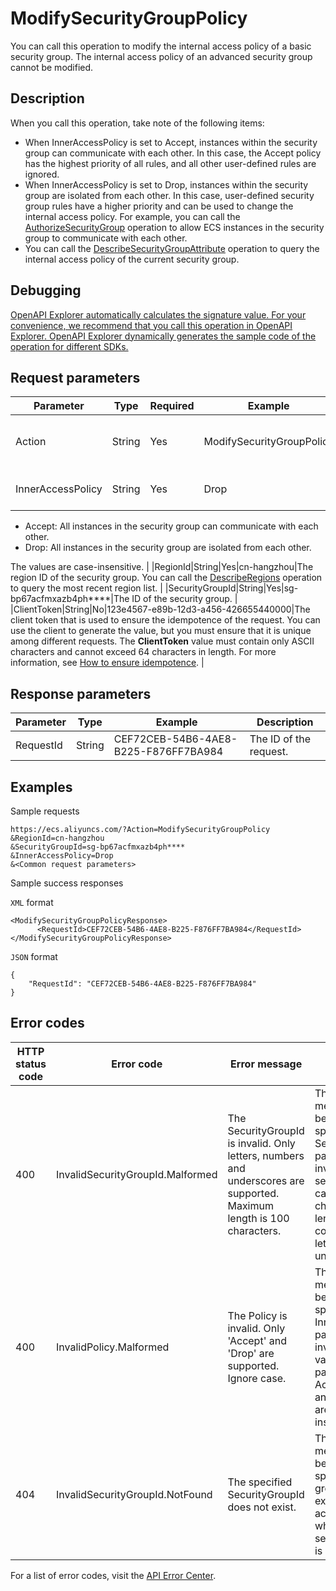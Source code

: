 # ModifySecurityGroupPolicy

You can call this operation to modify the internal access policy of a basic security group. The internal access policy of an advanced security group cannot be modified.

## Description

When you call this operation, take note of the following items:

-   When InnerAccessPolicy is set to Accept, instances within the security group can communicate with each other. In this case, the Accept policy has the highest priority of all rules, and all other user-defined rules are ignored.
-   When InnerAccessPolicy is set to Drop, instances within the security group are isolated from each other. In this case, user-defined security group rules have a higher priority and can be used to change the internal access policy. For example, you can call the [AuthorizeSecurityGroup](~~25554~~) operation to allow ECS instances in the security group to communicate with each other.
-   You can call the [DescribeSecurityGroupAttribute](~~25555~~) operation to query the internal access policy of the current security group.

## Debugging

[OpenAPI Explorer automatically calculates the signature value. For your convenience, we recommend that you call this operation in OpenAPI Explorer. OpenAPI Explorer dynamically generates the sample code of the operation for different SDKs.](https://api.aliyun.com/#product=Ecs&api=ModifySecurityGroupPolicy&type=RPC&version=2014-05-26)

## Request parameters

|Parameter|Type|Required|Example|Description|
|---------|----|--------|-------|-----------|
|Action|String|Yes|ModifySecurityGroupPolicy|The operation that you want to perform. Set the value to ModifySecurityGroupPolicy. |
|InnerAccessPolicy|String|Yes|Drop|The internal access policy of the security group. Valid values:

-   Accept: All instances in the security group can communicate with each other.
-   Drop: All instances in the security group are isolated from each other.

The values are case-insensitive. |
|RegionId|String|Yes|cn-hangzhou|The region ID of the security group. You can call the [DescribeRegions](~~25609~~) operation to query the most recent region list. |
|SecurityGroupId|String|Yes|sg-bp67acfmxazb4ph\*\*\*\*|The ID of the security group. |
|ClientToken|String|No|123e4567-e89b-12d3-a456-426655440000|The client token that is used to ensure the idempotence of the request. You can use the client to generate the value, but you must ensure that it is unique among different requests. The **ClientToken** value must contain only ASCII characters and cannot exceed 64 characters in length. For more information, see [How to ensure idempotence](~~25693~~). |

## Response parameters

|Parameter|Type|Example|Description|
|---------|----|-------|-----------|
|RequestId|String|CEF72CEB-54B6-4AE8-B225-F876FF7BA984|The ID of the request. |

## Examples

Sample requests

```
https://ecs.aliyuncs.com/?Action=ModifySecurityGroupPolicy
&RegionId=cn-hangzhou
&SecurityGroupId=sg-bp67acfmxazb4ph****
&InnerAccessPolicy=Drop
&<Common request parameters>
```

Sample success responses

`XML` format

```
<ModifySecurityGroupPolicyResponse>
      <RequestId>CEF72CEB-54B6-4AE8-B225-F876FF7BA984</RequestId>
</ModifySecurityGroupPolicyResponse>
```

`JSON` format

```
{
    "RequestId": "CEF72CEB-54B6-4AE8-B225-F876FF7BA984"
}
```

## Error codes

|HTTP status code|Error code|Error message|Description|
|----------------|----------|-------------|-----------|
|400|InvalidSecurityGroupId.Malformed|The SecurityGroupId is invalid. Only letters, numbers and underscores are supported. Maximum length is 100 characters.|The error message returned because the specified SecurityGroupId parameter is invalid. The security group ID can be up to 100 characters in length and can contain only letters, digits, and underscores \(\_\).|
|400|InvalidPolicy.Malformed|The Policy is invalid. Only 'Accept' and 'Drop' are supported. Ignore case.|The error message returned because the specified InnerAccessPolicy parameter is invalid. Valid values of this parameter are Accept and Drop, and these values are case-insensitive.|
|404|InvalidSecurityGroupId.NotFound|The specified SecurityGroupId does not exist.|The error message returned because the specified security group does not exist under this account. Check whether the security group ID is correct.|

For a list of error codes, visit the [API Error Center](https://error-center.alibabacloud.com/status/product/Ecs).

